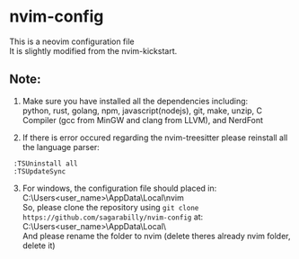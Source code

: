 # nvim-config  
This is a neovim configuration file  
It is slightly modified from the nvim-kickstart.

## Note:  
1. Make sure you have installed all the dependencies including:  
   python, rust, golang, npm, javascript(nodejs), git, make, unzip, C Compiler (gcc from MinGW and clang from LLVM), and NerdFont  

2. If there is error occured regarding the nvim-treesitter please reinstall all the language parser:
  ```neovim
   :TSUninstall all  
   :TSUpdateSync  
  ```  

3. For windows, the configuration file should placed in:  
    C:\Users\<user_name>\AppData\Local\nvim  
  So, please clone the repository using ```git clone https://github.com/sagarabilly/nvim-config``` at:  
    C:\Users\<user_name>\AppData\Local\  
   And please rename the folder to nvim (delete theres already nvim folder, delete it)  

